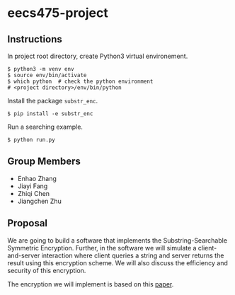 # eecs475-project

## Instructions
In project root directory, create Python3 virtual environement.
```shell
$ python3 -m venv env
$ source env/bin/activate
$ which python  # check the python environment
# <project directory>/env/bin/python
```
Install the package ```substr_enc```.
```shell
$ pip install -e substr_enc
```
Run a searching example.
```shell
$ python run.py
```

## Group Members
- Enhao Zhang
- Jiayi Fang
- Zhiqi Chen
- Jiangchen Zhu

## Proposal
We are going to build a software that implements the Substring-Searchable
Symmetric Encryption. Further, in the software we will simulate a client-and-server
interaction where client queries a string and server returns the result using this
encryption scheme. We will also discuss the efficiency and security of this encryption.

The encryption we will implement is based on this [paper](https://eprint.iacr.org/2014/638.pdf
).
